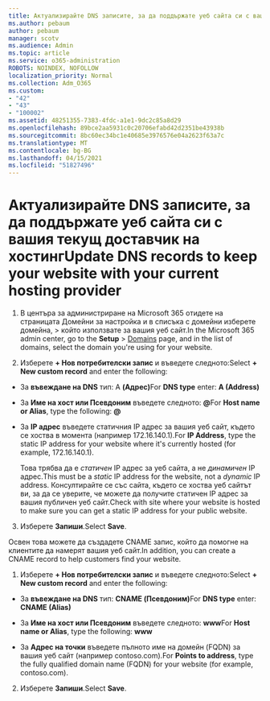 ```yaml
---
title: Актуализирайте DNS записите, за да поддържате уеб сайта си с вашия текущ доставчик на хостинг
ms.author: pebaum
author: pebaum
manager: scotv
ms.audience: Admin
ms.topic: article
ms.service: o365-administration
ROBOTS: NOINDEX, NOFOLLOW
localization_priority: Normal
ms.collection: Adm_O365
ms.custom:
- "42"
- "43"
- "100002"
ms.assetid: 48251355-7383-4fdc-a1e1-9dc2c85a8d29
ms.openlocfilehash: 89bce2aa5931c0c20706efabd42d2351be43938b
ms.sourcegitcommit: 8bc60ec34bc1e40685e3976576e04a2623f63a7c
ms.translationtype: MT
ms.contentlocale: bg-BG
ms.lasthandoff: 04/15/2021
ms.locfileid: "51827496"
---
```

# <a name="update-dns-records-to-keep-your-website-with-your-current-hosting-provider"></a><span data-ttu-id="07e7e-102">Актуализирайте DNS записите, за да поддържате уеб сайта си с вашия текущ доставчик на хостинг</span><span class="sxs-lookup"><span data-stu-id="07e7e-102">Update DNS records to keep your website with your current hosting provider</span></span>

1. <span data-ttu-id="07e7e-103">В центъра за администриране на Microsoft 365 отидете на страницата Домейни за настройка и в списъка с домейни изберете домейна,   >  [](https://admin.microsoft.com/Adminportal#/Domains) който използвате за вашия уеб сайт.</span><span class="sxs-lookup"><span data-stu-id="07e7e-103">In the Microsoft 365 admin center, go to the **Setup** > [Domains](https://admin.microsoft.com/Adminportal#/Domains) page, and in the list of domains, select the domain you're using for your website.</span></span>

2. <span data-ttu-id="07e7e-104">Изберете **+ Нов потребителски запис** и въведете следното:</span><span class="sxs-lookup"><span data-stu-id="07e7e-104">Select **+ New custom record** and enter the following:</span></span>

  - <span data-ttu-id="07e7e-105">За **въвеждане на DNS** тип: A **(Адрес)**</span><span class="sxs-lookup"><span data-stu-id="07e7e-105">For **DNS type** enter: **A (Address)**</span></span>

  - <span data-ttu-id="07e7e-106">За **Име на хост или Псевдоним** въведете следното: **@**</span><span class="sxs-lookup"><span data-stu-id="07e7e-106">For **Host name or Alias**, type the following: **@**</span></span>

  - <span data-ttu-id="07e7e-107">За **IP адрес** въведете статичния IP адрес за вашия уеб сайт, където се хоства в момента (например 172.16.140.1).</span><span class="sxs-lookup"><span data-stu-id="07e7e-107">For **IP Address**, type the static IP address for your website where it's currently hosted (for example, 172.16.140.1).</span></span>

    <span data-ttu-id="07e7e-108">Това трябва да е  *статичен*  IP адрес за уеб сайта, а не  *динамичен*  IP адрес.</span><span class="sxs-lookup"><span data-stu-id="07e7e-108">This must be a  *static*  IP address for the website, not a  *dynamic*  IP address.</span></span> <span data-ttu-id="07e7e-109">Консултирайте се със сайта, където се хоства уеб сайтът ви, за да се уверите, че можете да получите статичен IP адрес за вашия публичен уеб сайт.</span><span class="sxs-lookup"><span data-stu-id="07e7e-109">Check with site where your website is hosted to make sure you can get a static IP address for your public website.</span></span>

3. <span data-ttu-id="07e7e-110">Изберете **Запиши**.</span><span class="sxs-lookup"><span data-stu-id="07e7e-110">Select **Save**.</span></span>

<span data-ttu-id="07e7e-111">Освен това можете да създадете CNAME запис, който да помогне на клиентите да намерят вашия уеб сайт.</span><span class="sxs-lookup"><span data-stu-id="07e7e-111">In addition, you can create a CNAME record to help customers find your website.</span></span>
  
1. <span data-ttu-id="07e7e-112">Изберете **+ Нов потребителски запис** и въведете следното:</span><span class="sxs-lookup"><span data-stu-id="07e7e-112">Select **+ New custom record** and enter the following:</span></span>

  - <span data-ttu-id="07e7e-113">За **въвеждане на DNS** тип: **CNAME (Псевдоним)**</span><span class="sxs-lookup"><span data-stu-id="07e7e-113">For **DNS type** enter: **CNAME (Alias)**</span></span>

  - <span data-ttu-id="07e7e-114">За **Име на хост или Псевдоним** въведете следното: **www**</span><span class="sxs-lookup"><span data-stu-id="07e7e-114">For **Host name or Alias**, type the following: **www**</span></span>

  - <span data-ttu-id="07e7e-115">За **Адрес на точки** въведете пълното име на домейн (FQDN) за вашия уеб сайт (например contoso.com).</span><span class="sxs-lookup"><span data-stu-id="07e7e-115">For **Points to address**, type the fully qualified domain name (FQDN) for your website (for example, contoso.com).</span></span>

2. <span data-ttu-id="07e7e-116">Изберете **Запиши**.</span><span class="sxs-lookup"><span data-stu-id="07e7e-116">Select **Save**.</span></span>
